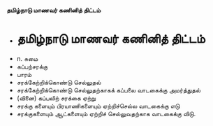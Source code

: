 **தமிழ்நாடு மாணவர் கணினித் திட்டம்**
- # தமிழ்நாடு மாணவர் கணினித் திட்டம்
- n. சுமை
- கப்பற்சரக்கு
- பாரம்
- சரக்கேற்றிக்கொண்டு செல்லுதல்
- சரக்கேற்றிக்கொண்டு செல்லுதற்காகக் கப்பலை வாடகைக்கு அமர்த்துதல்
- (வினை) கப்பலிற் சரக்கை ஏற்று
- சரக்கு களையும் பிரயாணிகளையும் ஏற்றிச்செல்ல வாடகைக்கு எடு
- சரக்குகளையும் ஆட்களையும் ஏற்றிச் செல்லுவதற்காக வாடகைக்கு விடு.

